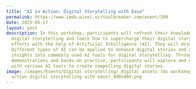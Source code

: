 ```yaml
---
title: "AI in Action: Digital Storytelling with Ease"
permalink: https://www.imda-pixel.virtualbreaker.com/event/390
date: 2023-05-17
layout: post
description: In this workshop, participants will refresh their knowledge on
  digital storytelling and learn how to supercharge their digital storytelling
  efforts with the help of Artificial Intelligence (AI). They will discover how
  different types of AI can be applied to enhance digital stories and gain
  insights into commonly used AI tools for digital storytelling. Through live
  demonstrations and hands-on practice, participants will explore and experiment
  with various AI tools to create compelling digital stories. 
image: /images/Events/Digital storytelling/_digital assets (ds workshop - ai in
  action digital storytelling with ease)_400x400.png
---
```

